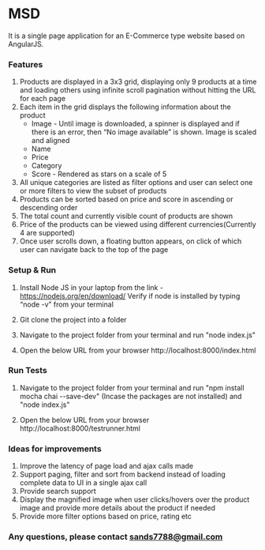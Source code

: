 # MSD
It is a single page application for an E-Commerce type website based on AngularJS.

### <a name=“setup-and-run”>Features</a>
1. Products are displayed in a 3x3 grid, displaying only 9 products at a time and loading others using infinite scroll pagination without hitting the URL for each page
2. Each item in the grid displays the following information about the product
	* Image - Until image is downloaded, a spinner is displayed and if there is an error, then “No image available” is shown. Image is scaled and aligned
	* Name
	* Price
	* Category
	* Score - Rendered as stars on a scale of 5
3. All unique categories are listed as filter options and user can select one or more filters to view the subset of products
4. Products can be sorted based on price and score in ascending or descending order
5. The total count and currently visible count of products are shown 
6. Price of the products can be viewed using different currencies(Currently 4 are supported)
7. Once user scrolls down, a floating button appears, on click of which user can navigate back to the top of the page

### <a name=“setup-and-run”>Setup & Run</a>

1. Install Node JS in your laptop from the link - https://nodejs.org/en/download/
   Verify if node is installed by typing “node -v” from your terminal

2. Git clone the project into a folder

3. Navigate to the project folder from your terminal and run 
   "node index.js"

4. Open the below URL from your browser
   http://localhost:8000/index.html

### <a name=“run-tests”>Run Tests</a>

1. Navigate to the project folder from your terminal and run
   "npm install mocha chai --save-dev" (Incase the packages are not installed) and
   "node index.js"

2. Open the below URL from your browser
   http://localhost:8000/testrunner.html

### <a name=“run-tests”>Ideas for improvements</a>
1. Improve the latency of page load and ajax calls made
2. Support paging, filter and sort from backend instead of loading complete data to UI in a single ajax call
3. Provide search support
4. Display the magnified image when user clicks/hovers over the product image and provide more details about the product if needed
5. Provide more filter options based on price, rating etc

### Any questions, please contact sands7788@gmail.com ###
